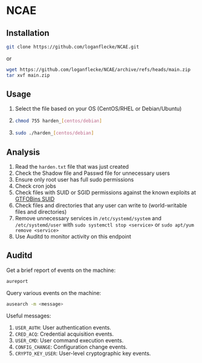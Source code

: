 # NCAE

## Installation
```bash
git clone https://github.com/loganflecke/NCAE.git
```
or
```bash
wget https://github.com/loganflecke/NCAE/archive/refs/heads/main.zip
tar xvf main.zip
```

## Usage
1. Select the file based on your OS (CentOS/RHEL or Debian/Ubuntu)
2. ```bash
   chmod 755 harden_[centos/debian]
   ```
3. ```bash
   sudo ./harden_[centos/debian]
   ```

## Analysis
1. Read the `harden.txt` file that was just created
2. Check the Shadow file and Passwd file for unnecessary users
3. Ensure only root user has full sudo permissions
4. Check cron jobs
5. Check files with SUID or SGID permissions against the known exploits at [GTFOBins SUID](https://gtfobins.github.io/#+suid)
6. Check files and directories that any user can write to (world-writable files and directories)
7. Remove unnecessary services in `/etc/systemd/system` and `/etc/systemd/user` with ```sudo systemctl stop <service>``` or ```sudo apt/yum remove <service>```
8. Use Auditd to monitor activity on this endpoint

## Auditd
Get a brief report of events on the machine:
```bash
aureport
```
Query various events on the machine:
```bash
ausearch -m <message>
```

Useful messages:
1. `USER_AUTH`: User authentication events.
2. `CRED_ACQ`: Credential acquisition events.
3. `USER_CMD`: User command execution events.
4. `CONFIG_CHANGE`: Configuration change events.
5. `CRYPTO_KEY_USER`: User-level cryptographic key events.

